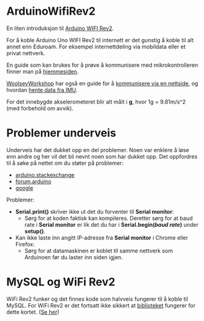 # ArduinoWifiRev2

En liten introduksjon til [Arduino WIFI Rev2](https://www.baldengineer.com/arduino-uno-wifi-rev-2-features-i-noticed.html).

For å koble Arduino Uno WIFI Rev2 til internett er det gunstig å koble til alt annet enn Eduroam. For eksempel internettdeling via mobildata eller et privat nettverk. 

En guide som kan brukes for å prøve å kommunisere med mikrokontrolleren finner man på [hjemmesiden](https://www.arduino.cc/en/Guide/ArduinoUnoWiFiRev2). 

[WoolseyWorkshop](https://www.woolseyworkshop.com/) har også en guide for å [kommunisere via en nettside](https://www.woolseyworkshop.com/2018/12/07/controlling-an-arduino-uno-wifi-rev2-or-arduino-uno-with-wifi-shield-from-a-web-browser/), og hvordan [hente data fra IMU](https://www.woolseyworkshop.com/2019/01/23/accessing-the-imu-on-the-new-arduino-uno-wifi-rev2/).

For det innebygde akselerometeret blir alt målt i **g**, hvor 1g = 9.81m/s^2 (med forbehold om avvik). 
# Problemer underveis

Underveis har det dukket opp en del problemer. Noen var enklere å løse enn andre og her vil det bli nevnt noen som har dukket opp. Det oppfordres til å søke på nettet om du støter på problemer:

- [arduino.stackexchange](https://arduino.stackexchange.com/)
- [forum.arduino](https://forum.arduino.cc/index.php?board=126.0)
- [google](www.google.com)

Problemer:
- **Serial.print()** skriver ikke ut det du forventer til **Serial monitor**:
  - Sørg for at koden faktisk kan kompileres. Deretter sørg for at baud rate i **Serial monitor** er lik det du har i **Serial.begin(*baud rate*)** under **setup()**.
- Kan ikke laste inn angitt IP-adresse fra **Serial monitor** i Chrome eller Firefox:
  - Sørg for at datamaskinen er koblet til samme nettverk som Arduinoen før du laster inn siden igjen.

# MySQL og WiFi Rev2

WiFi Rev2 funker og det finnes kode som halvveis fungerer til å koble til MySQL. For WiFi Rev2 er det fortsatt ikke sikkert at [biblioteket](https://github.com/ChuckBell/MySQL_Connector_Arduino) fungerer for dette kortet. ([Se her](https://www.instructables.com/id/Arduino-Esp8266-Post-Data-to-Website/))
